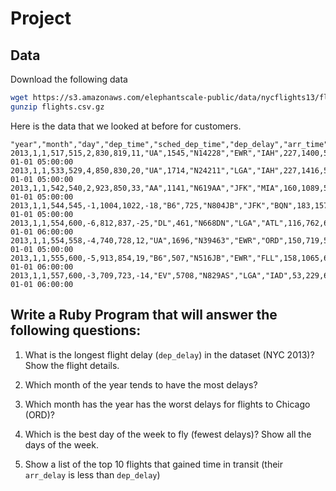 # Project

## Data

Download the following data 

```bash
wget https://s3.amazonaws.com/elephantscale-public/data/nycflights13/flights.csv.gz
gunzip flights.csv.gz
```



Here is the data that we looked at before for customers.

```text
"year","month","day","dep_time","sched_dep_time","dep_delay","arr_time","sched_arr_time","arr_delay","carrier","flight","tailnum","origin","dest","air_time","distance","hour","minute","time_hour"
2013,1,1,517,515,2,830,819,11,"UA",1545,"N14228","EWR","IAH",227,1400,5,15,2013-01-01 05:00:00
2013,1,1,533,529,4,850,830,20,"UA",1714,"N24211","LGA","IAH",227,1416,5,29,2013-01-01 05:00:00
2013,1,1,542,540,2,923,850,33,"AA",1141,"N619AA","JFK","MIA",160,1089,5,40,2013-01-01 05:00:00
2013,1,1,544,545,-1,1004,1022,-18,"B6",725,"N804JB","JFK","BQN",183,1576,5,45,2013-01-01 05:00:00
2013,1,1,554,600,-6,812,837,-25,"DL",461,"N668DN","LGA","ATL",116,762,6,0,2013-01-01 06:00:00
2013,1,1,554,558,-4,740,728,12,"UA",1696,"N39463","EWR","ORD",150,719,5,58,2013-01-01 05:00:00
2013,1,1,555,600,-5,913,854,19,"B6",507,"N516JB","EWR","FLL",158,1065,6,0,2013-01-01 06:00:00
2013,1,1,557,600,-3,709,723,-14,"EV",5708,"N829AS","LGA","IAD",53,229,6,0,2013-01-01 06:00:00
```


## Write a Ruby Program that will answer the following questions:

1. What is the longest flight delay (`dep_delay`) in the dataset (NYC 2013)?  Show the flight details.

2. Which month of the year tends to have the most delays?

3. Which month has the year has the worst delays for flights to Chicago (ORD)?

4. Which is the best day of the week to fly (fewest delays)? Show all the days of the week.

5. Show a list of the top 10 flights that gained time in transit (their `arr_delay` is less than `dep_delay`)

